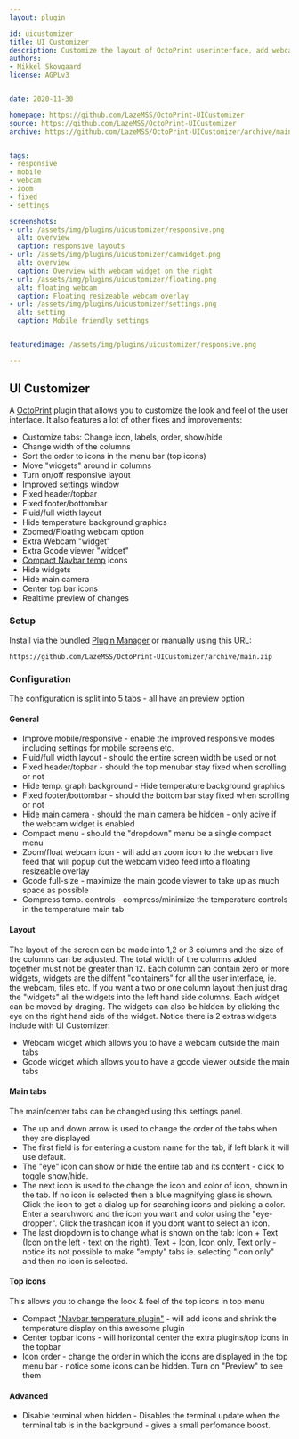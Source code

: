 ```yaml
---
layout: plugin

id: uicustomizer
title: UI Customizer
description: Customize the layout of OctoPrint userinterface, add webcam widget and more. Make the UI mobile responsive, add a floating webcam overlay.
authors:
- Mikkel Skovgaard
license: AGPLv3


date: 2020-11-30

homepage: https://github.com/LazeMSS/OctoPrint-UICustomizer
source: https://github.com/LazeMSS/OctoPrint-UICustomizer
archive: https://github.com/LazeMSS/OctoPrint-UICustomizer/archive/main.zip


tags:
- responsive
- mobile
- webcam
- zoom
- fixed
- settings

screenshots:
- url: /assets/img/plugins/uicustomizer/responsive.png
  alt: overview
  caption: responsive layouts
- url: /assets/img/plugins/uicustomizer/camwidget.png
  alt: overview
  caption: Overview with webcam widget on the right
- url: /assets/img/plugins/uicustomizer/floating.png
  alt: floating webcam
  caption: Floating resizeable webcam overlay
- url: /assets/img/plugins/uicustomizer/settings.png
  alt: setting
  caption: Mobile friendly settings


featuredimage: /assets/img/plugins/uicustomizer/responsive.png

---
```

## UI Customizer

A [OctoPrint](https://github.com/foosel/OctoPrint) plugin that allows you to customize the look and feel of the user interface.
It also features a lot of other fixes and improvements:
* Customize tabs: Change icon, labels, order, show/hide
* Change width of the columns
* Sort the order to icons in the menu bar (top icons)
* Move "widgets" around in columns
* Turn on/off responsive layout
* Improved settings window
* Fixed header/topbar
* Fixed footer/bottombar
* Fluid/full width layout
* Hide temperature background graphics
* Zoomed/Floating webcam option
* Extra Webcam "widget"
* Extra Gcode viewer "widget"
* [Compact Navbar temp](https://plugins.octoprint.org/plugins/navbartemp/) icons
* Hide widgets
* Hide main camera
* Center top bar icons
* Realtime preview of changes

### Setup

Install via the bundled [Plugin Manager](https://github.com/foosel/OctoPrint/wiki/Plugin:-Plugin-Manager)
or manually using this URL:

    https://github.com/LazeMSS/OctoPrint-UICustomizer/archive/main.zip


### Configuration
The configuration is split into 5 tabs - all have an preview option

#### General
* Improve mobile/responsive - enable the improved responsive modes including settings for mobile screens etc.
* Fluid/full width layout - should the entire screen width be used or not
* Fixed header/topbar - should the top menubar stay fixed when scrolling or not
* Hide temp. graph background - Hide temperature background graphics
* Fixed footer/bottombar - should the bottom bar stay fixed when scrolling or not
* Hide main camera - should the main camera be hidden - only acive if the webcam widget is enabled
* Compact menu - should the "dropdown" menu be a single compact menu
* Zoom/float webcam icon - will add an zoom icon to the webcam live feed that will popup out the webcam video feed into a floating resizeable overlay
* Gcode full-size - maximize the main gcode viewer to take up as much space as possible
* Compress temp. controls - compress/minimize the temperature controls in the temperature main tab


#### Layout
The layout of the screen can be made into 1,2 or 3 columns and the size of the columns can be adjusted. The total width of the columns added together must not be greater than 12. Each column can contain zero or more widgets, widgets are the diffent "containers" for all the user interface, ie. the webcam, files etc.
If you want a two or one column layout then just drag the "widgets" all the widgets into the left hand side columns.
Each widget can be moved by draging. The widgets can also be hidden by clicking the eye on the right hand side of the widget.
Notice there is 2 extras widgets include with UI Customizer:
- Webcam widget which allows you to have a webcam outside the main tabs
- Gcode widget which allows you to have a gcode viewer outside the main tabs

#### Main tabs
The main/center tabs can be changed using this settings panel.
* The up and down arrow is used to change the order of the tabs when they are displayed
* The first field is for entering a custom name for the tab, if left blank it will use default.
* The "eye" icon can show or hide the entire tab and its content - click to toggle show/hide.
* The next icon is used to the change the icon and color of icon, shown in the tab. If no icon is selected then a blue magnifying glass is shown. Click the icon to get a dialog up for searching icons and picking a color. Enter a searchword and the icon you want and color using the "eye-dropper". Click the trashcan icon if you dont want to select an icon.
* The last dropdown is to change what is shown on the tab: Icon + Text (Icon on the left - text on the right), Text + Icon, Icon only, Text only - notice its not possible to make "empty" tabs ie. selecting "Icon only" and then no icon is selected.


#### Top icons

This allows you to change the look & feel of the top icons in top menu
* Compact ["Navbar temperature plugin"](https://plugins.octoprint.org/plugins/navbartemp/) - will add icons and shrink the temperature display on this awesome plugin
* Center topbar icons - will horizontal center the extra plugins/top icons in the topbar
* Icon order - change the order in which the icons are displayed in the top menu bar - notice some icons can be hidden. Turn on "Preview" to see them

#### Advanced

* Disable terminal when hidden - Disables the terminal update when the terminal tab is in the background - gives a small perfomance boost.


